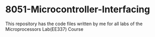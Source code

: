 # 8051-Microcontroller-Interfacing
This repository has the code files written by me for all labs of the Microprocessors Lab(EE337) Course
